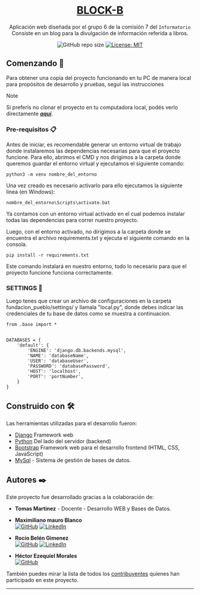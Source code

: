 <div align="center">

<h1 style="border-bottom: none">
    <b><a href="#">BLOCK-B</a></b>
</h1>

Aplicación web diseñada por el grupo 6 de la comisión 7 del `Informatorio`<br>
Consiste en un blog para la divulgación de información referida a libros.

![GitHub repo size](https://img.shields.io/github/repo-size/SBelenB/Proyecto_Final)
[![License: MIT](https://img.shields.io/badge/License-MIT-yellow.svg)](https://opensource.org/licenses/MIT) 

</div>

## Comenzando 🚀

Para obtener una copia del proyecto funcionando en tu PC de manera local para propósitos de desarrollo y pruebas, seguí las instrucciones

> [!NOTE]  
> Si preferís no clonar el proyecto en tu computadora local, podés verlo directamente <b><a href="https://grupo6info.pythonanywhere.com/">_aquí_</a></b>.

### Pre-requisitos 📋

Antes de iniciar, es recomendable generar un entorno virtual de trabajo donde instalaremos las dependencias necesarias para que el proyecto funcione. Para ello, abrimos el CMD y nos dirigimos a la carpeta donde queremos guardar el entorno virtual y ejecutamos el siguiente comando:


```
python3 -m venv nombre_del_entorno

```
Una vez creado es necesario activarlo para ello ejecutamos la siguiente linea (en Windows):


```
nombre_del_entorno\Scripts\activate.bat

```

Ya contamos con un entorno virtual activado en el cual podemos instalar todas las dependencias para correr nuestro proyecto.


Luego, con el entorno activado, no dirigimos a la carpeta donde se encuentra el archivo requirements.txt y ejecuta el siguiente comando en la consola.

```
pip install -r requirements.txt

```
Este comando instalará en nuestro entorno, todo lo necesario para que el proyecto funcione funciona correctamente.

### SETTINGS 🔧

Luego tenes que crear un archivo de configuraciones en la carpeta fundacion_pueblo/settings/ y llamala "local.py", donde debes indicar las credenciales de tu base de datos como se muestra a continuacion.

```
from .base import *


DATABASES = {
    'default': {
        'ENGINE': 'django.db.backends.mysql', 
        'NAME': 'databaseName',
        'USER': 'databaseUser',
        'PASSWORD': 'databasePassword',
        'HOST': 'localhost',
        'PORT': 'portNumber',
    }
}

```


## Construido con 🛠️

Las herramientas utilizadas para el desarrollo fueron:

* [Django](https://www.djangoproject.com/) Framework web
* [Python](https://www.python.org/) Del lado del servidor (backend)
* [Bootstrap](https://getbootstrap.com/) Framework web para el desarrollo frontend (HTML, CSS, JavaScript)
* [MySql](https://www.mysql.com/) - Sistema de gestión de bases de datos.


## Autores ✒️

Este proyecto fue desarrollado gracias a la colaboración de:

* **Tomas Martinez** - Docente - Desarrollo WEB y Bases de Datos.

* **Maximiliano mauro Blanco**<br>
[![GitHub](https://img.shields.io/badge/github-%23121011.svg?style=for-the-badge&logo=github&logoColor=white)](https://github.com/Mangadetransas)
[![LinkedIn](https://img.shields.io/badge/linkedin-%230077B5.svg?style=for-the-badge&logo=linkedin&logoColor=white)](https://www.linkedin.com/in/maxi-blanco-59a523245/)
  
* **Rocio Belén Gimenez**<br>
[![GitHub](https://img.shields.io/badge/github-%23121011.svg?style=for-the-badge&logo=github&logoColor=white)](https://github.com/SBelenB)
[![LinkedIn](https://img.shields.io/badge/linkedin-%230077B5.svg?style=for-the-badge&logo=linkedin&logoColor=white)](https://www.linkedin.com/in/belengimenez/)
  
* **Héctor Ezequiel  Morales**<br>
[![GitHub](https://img.shields.io/badge/github-%23121011.svg?style=for-the-badge&logo=github&logoColor=white)](https://github.com/elezejab)


También puedes mirar la lista de todos los [contribuyentes](https://github.com/tomimartinez28/blog-comision-7/graphs/contributors) quíenes han participado en este proyecto. 




---
